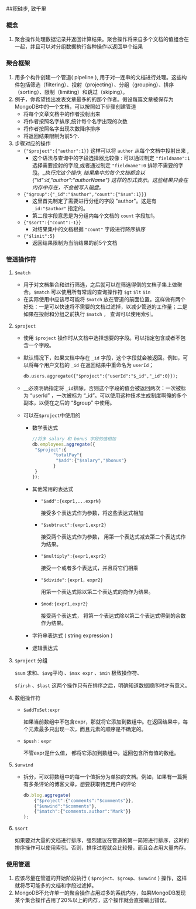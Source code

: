 ##积硅步, 致千里

### 概念

1. 聚合操作处理数据记录并返回计算结果。聚合操作将来自多个文档的值组合在一起，并且可以对分组数据执行各种操作以返回单个结果 

### 聚合框架

1. 用多个构件创建一个管道( pipeline ), 用于对一连串的文档进行处理。这些构件包括筛选（filtering）、投射（projecting）、分组（grouping）、排序（sorting）、限制（limiting）和跳过（skiping）。
2. 例子，你希望找出发表文章最多的的那个作者。假设每篇文章被保存为MongoDB中的一个文档，可以按照如下步骤创建管道
   * 将每个文章文档中的作者投射出来
   * 将作者按照名字排序,统计每个名字出现的次数
   * 将作者按照名字出现次数降序排序
   * 将返回结果限制为前5个.
3. 步骤对应的操作
   * `{"$project":{"author":1}}` 这样可以将 `author` 从每个文档中投射出来 , 
     * 这个语法与查询中的字段选择器比较像 : 可以通过制定 `"fieldname":1` 选择需要投射的字段,或者通过制定 `"fieldname":0` 排除不需要的字段。__执行完这个操作, 结果集中的每个文档都会以{"_id":id,"author":"authorName"} 这样的形式表示。这些结果只会在内存中存在，不会被写入磁盘。__
   * `{"$group":{"_id":"$author","count":{"$sum":1}}}` 
     * 这里首先制定了需要进行分组的字段 "author"。这是有 `_id:"$author"`  指定的。
     * 第二段字段意思是为分组内每个文档的 `count` 字段加1。
   * `{"$sort":{"count":-1}}`
     * 对结果集中的文档根据 `"count"` 字段进行降序排序
   * `{"$limit":5}`
     * 返回结果限制为当前结果的前5个文档

### 管道操作符

1. `$match`

   * 用于对文档集合和进行筛选，之后就可以在筛选得倒的文档子集上做聚合。`$match` 可以使用所有常规的查询操作符 `$gt` `$lt`  `$in` 
   * 在实际使用中应该尽可能将 `$match` 放在管道的前面位置。这样做有两个好处：一是可以快速将不需要的文档过滤掉，以减少管道的工作量；二是如果在投射和分组之前执行 `$match` ， 查询可以使用索引。

2. `$project`

   * 使用 `$project` 操作时从文档中选择想要的字段。可以指定包含或者不包含一个字段。

   * 默认情况下，如果文档中存在 `_id` 字段，这个字段就会被返回。例如，可以将每个用户文档的 `_id` 在返回结果中重命名为 `userId`；

     ```html
     db.users.aggregate({"$project":{"userId":"$_id","_id":0}});
     ```

   * __必须明确指定将 `_id`排除，否则这个字段的值会被返回两次：一次被标为 “userId” ，一次被标为 “_id”。可以使用这种技术生成制度啊俺的多个副本，以便在之后的 “$group” 中使用。 

   * 可以在`$project`中使用的

     * 数学表达式

       ```javascript
       //将多 salary 和 bonus 字段的值相加
       db.employees.aggregate({
       	"$project":{
               "totalPay"{
       			"$add":{"$salary","$bonus"}
               }
       	}
       });
       ```

     * 其他常用的表达式

       - `"$add":{expr1,...exprN}`

         接受多个表达式作为参数，将这些表达式相加

       - `"$subtract":{expr1,expr2}`

         接受两个表达式作为参数， 用第一个表达式减去第二个表达式作为结果。

       - `"$multiply":{expr1,expr2}`

         接受一个或者多个表达式，并且将它们相乘

       - `"$divide":{expr1，expr2}`

         用第一个表达式除以第二个表达式的商作为结果。

       - `$mod:{expr1,expr2}`

         接受两个表达式， 将第一个表达式除以第二个表达式得倒的余数作为结果。

     * 字符串表达式 ( string expression )

     * 逻辑表达式

3. `$project` 分组

   `$sum` 求和、`$avg`平均 、`$max expr` 、`$min`  极致操作符、

   `$firsh` 、`$last` 这两个操作只有在排序之后，明确知道数据顺序时才有意义。

4. 数组操作符

   * `$addToSet:expr` 

     如果当前数组中不包含expr，那就将它添加到数组中。在返回结果中，每个元素最多只出现一次，而且元素的顺序是不确定的。

   * `$push：expr`

     不管expr是什么值， 都将它添加到数组中。返回包含所有值的数组。

5. `$unwind`

   * 拆分，可以将数组中的每一个值拆分为单独的文档。例如，如果有一篇拥有多条评论的博客文章，想要获取特定用户的评论

     ```javascript
     db.blog.aggregate(
         {"$project":{"comments":"$comments"}},
         {"$unwind":"$comments"},
         {"$match":{"comments.author":"Mark"}}
     );
     ```

6. `$sort`

   如果要对大量的文档进行排序，强烈建议在管道的第一简短进行排序，这时的排序操作可以使用索引。否则，排序过程就会比较慢，而且会占用大量内存。

### 使用管道

1. 应该尽量在管道的开始阶段执行 ( `$project`、`$group`、`$unwind` ) 操作，这样就将尽可能多的文档和字段过滤掉。
2. MongoDB不允许单一的聚合操作占用过多的系统内存，如果MongoDB发现某个集合操作占用了20%以上的内存，这个操作就会直接输出错误。

